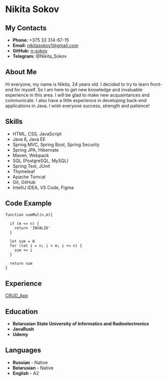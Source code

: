 # Nikita Sokov

## My Contacts

* **Phone:** +375 33 314-67-15
* **Email:** nikitasokov1@gmail.com
* **GitHub:** [n-sokov](https://github.com/n-sokov)
* **Telegram:** @Nikita_Sokov

## About Me

Hi everyone, my name is Nikita, 24 years old. I decided to try to learn front-end for myself. So I am here to get new knowledge and invaluable experience in this area. I will be glad to make new acquaintances and communicate. I also have a little experience in developing back-end applications in Java. I wish everyone success, strength and patience!

## Skills

* HTML, CSS, JavaScript
* Java 8, Java EE
* Spring MVC, Spring Boot, Spring Security
* Spring JPA, Hibernate
* Maven, Webpack
* SQL (PostgreSQL, MySQL)
* Spring Test, JUnit
* Thymeleaf
* Apache Tomcat
* Git, GitHub
* IntelliJ IDEA, VS Code, Figma

## Code Example

```
function sumMul(n,m){
  
  if (m <= n) {
    return 'INVALID'
  }
  
  let sum = 0 
  for (let i = n; i < m; i += n) {
    sum += i
  }
  
  return sum
}
```

## Experience

[CRUD_App](https://github.com/n-sokov/CRUD_App)

## Education

* **Belarusian State University of Informatics and Radioelectronics**
* **JavaRush**
* **Udemy**

## Languages

* **Russian** - Native
* **Belarusian** - Native
* **English** - A2